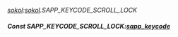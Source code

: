 _[sokol](../../modules/sokol/sokol-module.md):[sokol](../../modules/sokol/sokol-module.md).SAPP\_KEYCODE\_SCROLL\_LOCK_
##### Const SAPP\_KEYCODE\_SCROLL\_LOCK:[sapp_keycode](../../modules/sokol/sokol-sapp_keycode.md)
